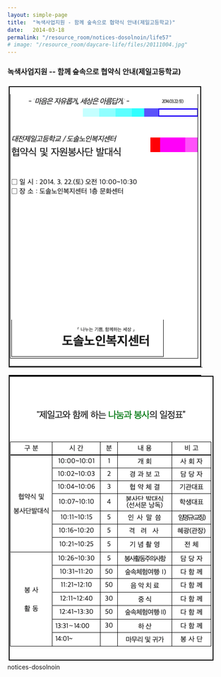```yaml
---
layout: simple-page
title:  "녹색사업지원 - 함께 숲속으로 협약식 안내(제일고등학교)"
date:   2014-03-18
permalink: "/resource_room/notices-dosolnoin/life57"
# image: "/resource_room/daycare-life/files/20111004.jpg"
---
```


### **녹색사업지원 -- 함께 숲속으로 협약식 안내(제일고등학교)**

![녹색사업지원1](/resource_room/notices-dosolnoin/files/14년3월녹색사업지원1.png)

![녹색사업일정표](/resource_room/notices-dosolnoin/files/14년3월녹색사업지원2.png)notices-dosolnoin